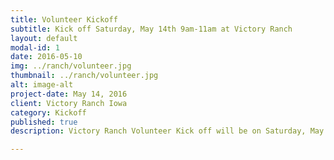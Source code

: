 ```yaml
---
title: Volunteer Kickoff
subtitle: Kick off Saturday, May 14th 9am-11am at Victory Ranch
layout: default
modal-id: 1
date: 2016-05-10
img: ../ranch/volunteer.jpg
thumbnail: ../ranch/volunteer.jpg
alt: image-alt
project-date: May 14, 2016
client: Victory Ranch Iowa
category: Kickoff
published: true
description: Victory Ranch Volunteer Kick off will be on Saturday, May 14th from 9am - 11am at Victory Ranch. More information to come on or around May 7th!

---
```

